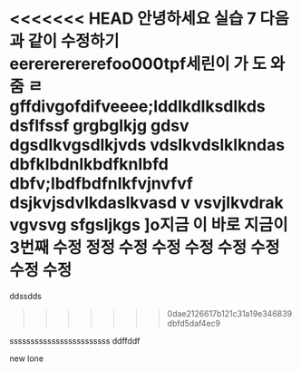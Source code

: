 <<<<<<< HEAD
안녕하세요 실습 7 다음과 같이 수정하기 
eerererererefoo000tpf세린이 가 도 와 줌 ㄹgffdivgofdifveeee;lddlkdlksdlkds
dsflfssf
grgbglkjg
gdsv
dgsdlkvgsdlkjvds
vdslkvdslklkndas
dbfklbdnlkbdfknlbfd
dbfv;lbdfbdfnlkfvjnvfvf
dsjkvjsdvlkdaslkvasd
v
vsvjlkvdrak
vgvsvg
sfgsljkgs
]o지금 이 
바로 지금이 3번째 수정 
정정 수정 수정 
수정 수정 수정 수정 수정 
=======
ddssdds
>>>>>>> 0dae2126617b121c31a19e346839dbfd5daf4ec9

ssssssssssssssssssssssss
ddffddf

new lone
